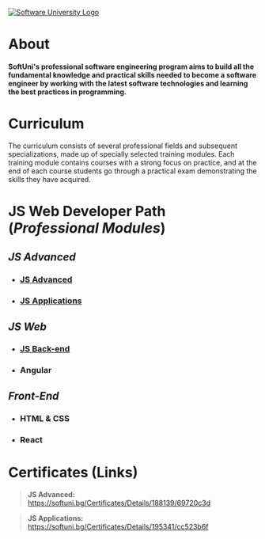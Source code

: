 [![Software University Logo](https://creative.softuni.bg/Content/images/home-page/softuni-initiative.svg)](https://softuni.bg)

# About

#### SoftUni's professional software engineering program aims to build all the fundamental knowledge and practical skills needed to become a software engineer by working with the latest software technologies and learning the best practices in programming.

# Curriculum

The curriculum consists of several professional fields and subsequent specializations, made up of specially selected training modules. Each training module contains courses with a strong focus on practice, and at the end of each course students go through a practical exam demonstrating the skills they have acquired.

# JS Web Developer Path (*Professional Modules*)

## *JS Advanced*

- ### [JS Advanced](https://github.com/harecs/SoftUni/tree/main/JS%20Advanced)

- ### [JS Applications](https://github.com/harecs/SoftUni/tree/main/JS%20Applications)

## *JS Web*

- ### [JS Back-end](https://github.com/harecs/SoftUni/tree/main/JS%20Back-End)

- ### Angular

## *Front-End*

- ### HTML & CSS

- ### React

# Certificates (Links)
> **JS Advanced:**  
> https://softuni.bg/Certificates/Details/188139/69720c3d

> **JS Applications:**  
> https://softuni.bg/Certificates/Details/195341/cc523b6f
